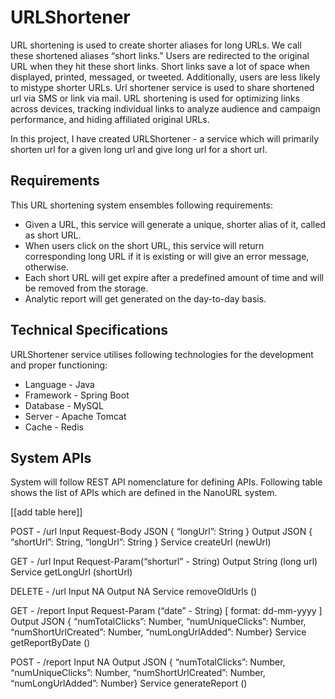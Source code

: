 # URLShortener

URL shortening is used to create shorter aliases for long URLs. We call these shortened aliases “short links.” Users are redirected to the original URL when they hit these short links. Short links save a lot of space when displayed, printed, messaged, or tweeted. Additionally, users are less
likely to mistype shorter URLs. Url shortener service is used to share shortened url via SMS or link via mail. URL shortening is used for optimizing links across devices, tracking individual links to analyze audience and campaign performance, and hiding affiliated original URLs.

In this project, I have created URLShortener - a service which will primarily shorten url for a given long
url and give long url for a short url.

## Requirements
This URL shortening system ensembles following requirements:
* Given a URL, this service will generate a unique, shorter alias of it, called as short URL.
* When users click on the short URL, this service will return corresponding long URL if it is existing or will give an error message, otherwise.
* Each short URL will get expire after a predefined amount of time and will be removed from the storage.
* Analytic report will get generated on the day-to-day basis.

## Technical Specifications
URLShortener service utilises following technologies for the development and proper functioning:
* Language - Java
* Framework - Spring Boot
* Database - MySQL
* Server - Apache Tomcat
* Cache - Redis

## System APIs
System will follow REST API nomenclature for defining APIs. Following table shows the list of APIs which are defined in the NanoURL system.

[[add table here]]

POST - /url
		Input Request-Body JSON { “longUrl”: String }
		Output JSON { “shortUrl”: String, “longUrl”: String }
		Service createUrl (newUrl)

GET - /url
		Input Request-Param(“shorturl” - String)
		Output String (long url)
		Service getLongUrl (shortUrl)

DELETE - /url
		Input NA
		Output NA
		Service removeOldUrls ()

GET - /report
		Input Request-Param (“date” - String) [ format: dd-mm-yyyy ]
		Output JSON { “numTotalClicks”: Number, “numUniqueClicks”: Number, “numShortUrlCreated”: Number, “numLongUrlAdded”: Number}
		Service getReportByDate ()

POST - /report
		Input NA
		Output JSON { “numTotalClicks”: Number, “numUniqueClicks”: Number, “numShortUrlCreated”: Number, “numLongUrlAdded”: Number}
		Service generateReport ()
